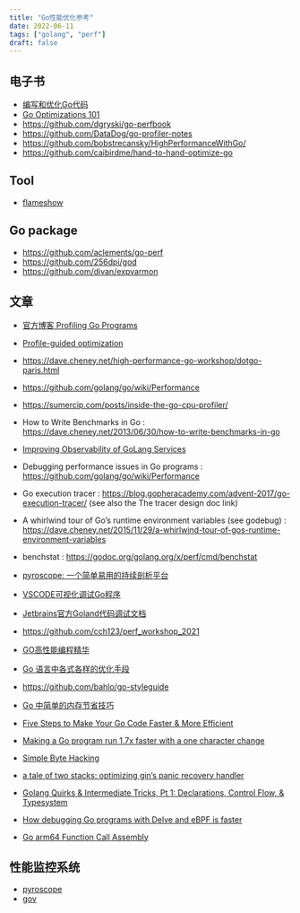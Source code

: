 ```yaml
---
title: "Go性能优化参考"
date: 2022-06-11
tags: ["golang", "perf"]
draft: false
---
```



## 电子书

+ [编写和优化Go代码](https://github.com/dgryski/go-perfbook)
+ [Go Optimizations 101](https://go101.org/optimizations/101.html)
+ https://github.com/dgryski/go-perfbook
+ https://github.com/DataDog/go-profiler-notes
+ https://github.com/bobstrecansky/HighPerformanceWithGo/
+ https://github.com/caibirdme/hand-to-hand-optimize-go



## Tool

+ [flameshow](https://github.com/laixintao/flameshow)

## Go package

+ https://github.com/aclements/go-perf
+ https://github.com/256dpi/god
+ https://github.com/divan/expvarmon

## 文章

+ [官方博客 Profiling Go Programs](https://go.dev/blog/pprof)

+ [Profile-guided optimization](https://go.dev/doc/pgo)

+ https://dave.cheney.net/high-performance-go-workshop/dotgo-paris.html

+ https://github.com/golang/go/wiki/Performance

+ https://sumercip.com/posts/inside-the-go-cpu-profiler/

+ How to Write Benchmarks in Go : https://dave.cheney.net/2013/06/30/how-to-write-benchmarks-in-go
+ [Improving Observability of GoLang Services](https://flow.com/engineering-blogs/golang-services-improving-observability)
+ Debugging performance issues in Go programs : https://github.com/golang/go/wiki/Performance
+ Go execution tracer : https://blog.gopheracademy.com/advent-2017/go-execution-tracer/ (see also the The tracer design doc link)
+ A whirlwind tour of Go’s runtime environment variables (see godebug) : https://dave.cheney.net/2015/11/29/a-whirlwind-tour-of-gos-runtime-environment-variables
+ benchstat : https://godoc.org/golang.org/x/perf/cmd/benchstat
+ [pyroscope: 一个简单易用的持续剖析平台](https://colobu.com/2022/01/27/pyroscope-a-continuous-profiling-platform/)
+ [VSCODE可视化调试Go程序](https://mp.weixin.qq.com/s/pmNCkj55UeCx2LosjF9mjA)
+ [Jetbrains官方Goland代码调试文档](https://www.jetbrains.com/help/go/debugging-code.html)
+ https://github.com/cch123/perf_workshop_2021
+ [GO高性能编程精华](https://zhuanlan.zhihu.com/p/482107438)
+ [Go 语言中各式各样的优化手段](https://zhuanlan.zhihu.com/p/403417640)
+ https://github.com/bahlo/go-styleguide
+ [Go 中简单的内存节省技巧](https://mp.weixin.qq.com/s/iaYpz51xe45RJfNWPyIqHw)
+ [Five Steps to Make Your Go Code Faster & More Efficient](https://docs.google.com/presentation/d/1MD_Vlb9d32aMDPu9MOlyVO796mK1Y6GrRcXOl63C7g4/edit?usp=sharing)
+ [Making a Go program run 1.7x faster with a one character change](https://hmarr.com/blog/go-allocation-hunting/)
+ [Simple Byte Hacking](https://eblog.fly.dev/bytehacking.html)
+ [a tale of two stacks: optimizing gin’s panic recovery handler](https://eblog.fly.dev/faststack.html)
+ [Golang Quirks & Intermediate Tricks, Pt 1: Declarations, Control Flow, & Typesystem](https://eblog.fly.dev/quirks.html)
+ [How debugging Go programs with Delve and eBPF is faster](https://developers.redhat.com/articles/2023/02/13/how-debugging-go-programs-delve-and-ebpf-faster)
+ [Go arm64 Function Call Assembly](https://blog.felixge.de/go-arm64-function-call-assembly/)

## 性能监控系统

+ [pyroscope](https://pyroscope.io)
+ [gov](https://github.com/256dpi/gov)